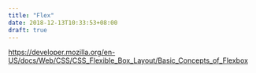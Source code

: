 ```yaml
---
title: "Flex"
date: 2018-12-13T10:33:53+08:00
draft: true
---
```


https://developer.mozilla.org/en-US/docs/Web/CSS/CSS_Flexible_Box_Layout/Basic_Concepts_of_Flexbox